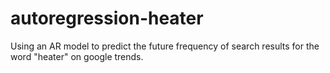 # autoregression-heater
Using an AR model to predict the future frequency of search results for the word "heater" on google trends.
